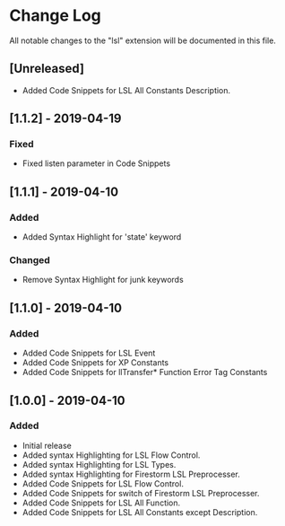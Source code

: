 # Change Log

All notable changes to the "lsl" extension will be documented in this file.


## [Unreleased]
- Added Code Snippets for LSL All Constants Description.


## [1.1.2] - 2019-04-19
### Fixed
- Fixed listen parameter in Code Snippets

## [1.1.1] - 2019-04-10
### Added
- Added Syntax Highlight for 'state' keyword

### Changed
- Remove Syntax Highlight for junk keywords

## [1.1.0] - 2019-04-10
### Added
- Added Code Snippets for LSL Event
- Added Code Snippets for XP Constants
- Added Code Snippets for llTransfer* Function Error Tag Constants


## [1.0.0] - 2019-04-10
### Added
- Initial release
- Added syntax Highlighting for LSL Flow Control.
- Added syntax Highlighting for LSL Types.
- Added syntax Highlighting for Firestorm LSL Preprocesser.
- Added Code Snippets for LSL Flow Control.
- Added Code Snippets for switch of Firestorm LSL Preprocesser.
- Added Code Snippets for LSL All Function.
- Added Code Snippets for LSL All Constants except Description.
